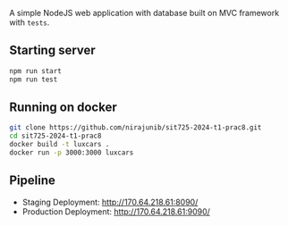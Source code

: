 A simple NodeJS web application with database built on MVC framework with `tests`.

## Starting server
```bash
npm run start
npm run test
```

## Running on docker
```bash
git clone https://github.com/nirajunib/sit725-2024-t1-prac8.git
cd sit725-2024-t1-prac8
docker build -t luxcars .
docker run -p 3000:3000 luxcars
```

## Pipeline
- Staging Deployment: http://170.64.218.61:8090/
- Production Deployment: http://170.64.218.61:9090/
